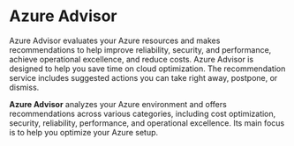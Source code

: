 # Azure Advisor

Azure Advisor evaluates your Azure resources and makes recommendations to help improve reliability, security, and performance, achieve operational excellence, and reduce costs. Azure Advisor is designed to help you save time on cloud optimization. The recommendation service includes suggested actions you can take right away, postpone, or dismiss.

**Azure Advisor** analyzes your Azure environment and offers recommendations across various categories, including cost optimization, security, reliability, performance, and operational excellence. Its main focus is to help you optimize your Azure setup.